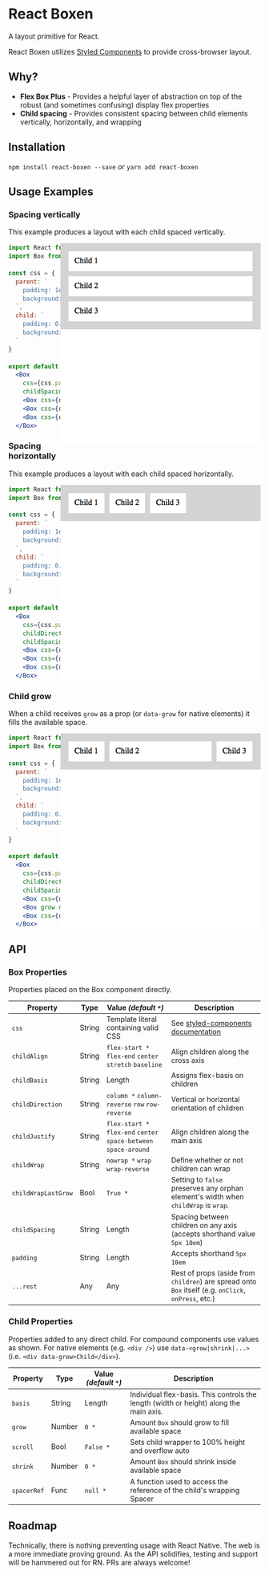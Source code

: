 # React Boxen
A layout primitive for React.

React Boxen utilizes [Styled Components](https://styled-components.com) to provide cross-browser layout.

## Why?

- **Flex Box Plus** - Provides a helpful layer of abstraction on top of the robust (and sometimes confusing) display flex properties
- **Child spacing** - Provides consistent spacing between child elements vertically, horizontally, and wrapping

## Installation

`npm install react-boxen --save` _or_ `yarn add react-boxen`

## Usage Examples

### Spacing vertically

This example produces a layout with each child spaced vertically.

<img align='right' src='examples/react-boxen_001-basic_0_document_0_default.png'/>

```jsx
import React from "react"
import Box from "react-boxen"

const css = {
  parent: `
    padding: 1em;
    background: lightgray;
  `,
  child: `
    padding: 0.75em;
    background: white;
  `
}

export default () =>
  <Box
    css={css.parent}
    childSpacing="10px">
    <Box css={css.child}>Child 1</Box>
    <Box css={css.child}>Child 2</Box>
    <Box css={css.child}>Child 3</Box>
  </Box>
```

### Spacing horizontally

This example produces a layout with each child spaced horizontally.

<img align='right' src='examples/react-boxen_002-basic-horizontal_0_document_0_default.png'/>

```jsx
import React from "react"
import Box from "react-boxen"

const css = {
  parent: `
    padding: 1em;
    background: lightgray;
  `,
  child: `
    padding: 0.75em;
    background: white;
  `
}

export default () =>
  <Box
    css={css.parent}
    childDirection="row"
    childSpacing="10px">
    <Box css={css.child}>Child 1</Box>
    <Box css={css.child}>Child 2</Box>
    <Box css={css.child}>Child 3</Box>
  </Box>
```

### Child grow

When a child receives `grow` as a prop (or `data-grow` for native elements) it fills the available space.

<img align='right' src='examples/react-boxen_003-basic-horizontal-grow_0_document_0_default.png'/>

```jsx
import React from "react"
import Box from "react-boxen"

const css = {
  parent: `
    padding: 1em;
    background: lightgray;
  `,
  child: `
    padding: 0.75em;
    background: white;
  `
}

export default () =>
  <Box
    css={css.parent}
    childDirection="row"
    childSpacing="10px">
    <Box css={css.child}>Child 1</Box>
    <Box grow css={css.child}>Child 2</Box>
    <Box css={css.child}>Child 3</Box>
  </Box>
```

## API

### Box Properties

Properties placed on the Box component directly.

Property               | Type   | Value _(default `*`)_                                             | Description
---                    | ---    | ---                                                               | ---        
`css`                  | String | Template literal containing valid CSS                             | See [styled-components documentation](https://github.com/styled-components/styled-components#passed-props)
`childAlign`           | String | `flex-start *` `flex-end` `center` `stretch` `baseline`           | Align children along the cross axis
`childBasis`           | String | Length                                                            | Assigns flex-basis on children
`childDirection`       | String | `column *` `column-reverse` `row` `row-reverse`                   | Vertical or horizontal orientation of children
`childJustify`         | String | `flex-start *` `flex-end` `center` `space-between` `space-around` | Align children along the main axis
`childWrap`            | String | `nowrap *` `wrap` `wrap-reverse`                                  | Define whether or not children can wrap
`childWrapLastGrow`    | Bool   | `True *`                                                          | Setting to `false` preserves any orphan element's width when `childWrap` is `wrap`.
`childSpacing`         | String | Length                                                            | Spacing between children on any axis (accepts shorthand value `5px 10em`)
`padding`              | String | Length                                                            | Accepts shorthand `5px 10em`
`...rest`              | Any    | Any                                                               | Rest of props (aside from `children`) are spread onto `Box` itself (e.g. `onClick`, `onPress`, etc.)

### Child Properties

Properties added to any direct child. For compound components use values as shown. For native elements (e.g. `<div />`) use `data-<grow|shrink|...>` (i.e. `<div data-grow>Child</div>`).

Property               | Type   | Value _(default `*`)_                                             | Description
---                    | ---    | ---                                                               | ---        
`basis`                | String | Length                                                            | Individual flex-basis. This controls the length (width or height) along the main axis.
`grow`                 | Number | `0 *`                                                             | Amount `Box` should grow to fill available space
`scroll`               | Bool   | `False *`                                                         | Sets child wrapper to 100% height and overflow auto
`shrink`               | Number | `0 *`                                                             | Amount `Box` should shrink inside available space
`spacerRef`            | Func   | `null *`                                                          | A function used to access the reference of the child's wrapping Spacer

## Roadmap

Technically, there is nothing preventing usage with React Native. The web is a more immediate proving ground. As the API solidifies, testing and support will be hammered out for RN. PRs are always welcome!
